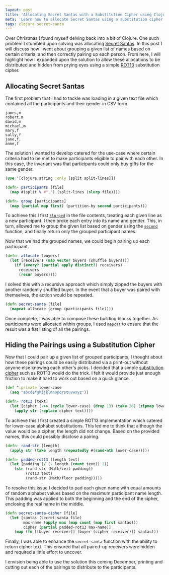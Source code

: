 ```yaml
---
layout: post
title: 'Allocating Secret Santas with a Substitution Cipher using Clojure'
meta: 'Learn how to allocate Secret Santas using a substitution cipher in Clojure. Discover a step-by-step guide to grouping participants and concealing pairings with ROT13 for a secure and fun gift exchange.'
tags: clojure secret-santa
---
```


Over Christmas I found myself delving back into a bit of Clojure.
One such problem I stumbled upon solving was allocating [Secret Santas](https://en.wikipedia.org/wiki/Secret_Santa).
In this post I will discuss how I went about grouping a given list of names based on certain criteria, and then correctly pairing up each person.
From here, I will highlight how I expanded upon the solution to allow these allocations to be distributed and hidden from prying eyes using a simple [ROT13](https://en.wikipedia.org/wiki/ROT13) substitution cipher.

<!--more-->

## Allocating Secret Santas

The first problem that I had to tackle was loading in a given text file which contained all the participants and their gender in CSV form.

```
james,m
robert,m
david,m
michael,m
mary,f
sally,f
jane,f,
anne,f
```

The solution I wanted to develop catered for the use-case where certain criteria had to be met to make participants eligible to pair with each other.
In this case, the invariant was that participants could only buy gifts for the same gender.

```clojure
(use '[clojure.string :only [split split-lines]])

(defn- participants [file]
  (map #(split % #",") (split-lines (slurp file))))

(defn- group [participants]
  (map (partial map first) (partition-by second participants)))
```

To achieve this I first [`slurped`](https://clojuredocs.org/clojure.core/slurp) in the file contents, treating each given line as a new participant.
I then broke each entry into its name and gender.
This, in turn, allowed me to group the given list based on gender using the [`second`](https://clojuredocs.org/clojure.core/second) function, and finally return only the grouped participant names.

Now that we had the grouped names, we could begin pairing up each participant.

```clojure
(defn- allocate [buyers]
  (let [receivers (map vector buyers (shuffle buyers))]
    (if (every? (partial apply distinct?) receivers)
      receivers
      (recur buyers))))
```

I solved this with a recursive approach which simply zipped the buyers with another randomly shuffled buyer.
In the event that a buyer was paired with themselves, the action would be repeated.

```clojure
(defn secret-santa [file]
  (mapcat allocate (group (participants file))))
```

Once complete, I was able to compose these building blocks together.
As participants were allocated within groups, I used [`mapcat`](https://clojuredocs.org/clojure.core/mapcat) to ensure that the result was a flat listing of all the pairings.

## Hiding the Pairings using a Substitution Cipher

Now that I could pair up a given list of grouped participants, I thought about how these pairings could be easily distributed via a print-out without anyone else knowing each other's picks.
I decided that a simple [substitution cipher](https://en.wikipedia.org/wiki/Substitution_cipher) such as ROT13 would do the trick.
I felt it would provide just enough friction to make it hard to work out based on a quick glance.

```clojure
(def ^:private lower-case
  (seq "abcdefghijklmnopqrstuvwxyz"))

(defn- rot13 [text]
  (let [cipher (->> (cycle lower-case) (drop 13) (take 26) (zipmap lower-case))]
    (apply str (replace cipher text))))
```

To achieve this I first created a simple ROT13 implementation which catered for lower-case alphabet substitutions.
This led me to think that although the value would be a cipher, the length did not change.
Based on the provided names, this could possibly disclose a pairing.

```clojure
(defn- rand-str [length]
  (apply str (take length (repeatedly #(rand-nth lower-case)))))

(defn- padded-rot13 [length text]
  (let [padding (/ (- length (count text)) 2)]
    (str (rand-str (Math/ceil padding))
         (rot13 text)
         (rand-str (Math/floor padding)))))
```

To resolve this issue I decided to pad each given name with equal amounts of random alphabet values based on the maximum participant name length.
This padding was applied to both the beginning and the end of the cipher, enclosing the real name in the middle.

```clojure
(defn secret-santa-cipher [file]
  (let [santas (secret-santa file)
        max-name (apply max (map count (map first santas)))
        cipher (partial padded-rot13 max-name)]
    (map (fn [[buyer receiver]] [buyer (cipher receiver)]) santas)))
```

Finally, I was able to enhance the `secret-santa` function with the ability to return cipher text.
This ensured that all paired-up receivers were hidden and required a little effort to uncover.

I envision being able to use the solution this coming December, printing and cutting out each of the pairings to distribute to the participants.
